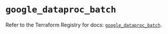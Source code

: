 # `google_dataproc_batch`

Refer to the Terraform Registry for docs: [`google_dataproc_batch`](https://registry.terraform.io/providers/hashicorp/google-beta/6.43.0/docs/resources/google_dataproc_batch).
